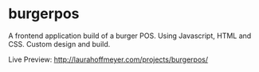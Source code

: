 # burgerpos

A frontend application build of a burger POS. Using Javascript, HTML and CSS. 
Custom design and build.

Live Preview: http://laurahoffmeyer.com/projects/burgerpos/
